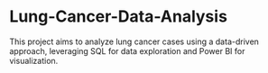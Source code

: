 # Lung-Cancer-Data-Analysis
This project aims to analyze lung cancer cases using a data-driven approach, leveraging SQL for data exploration and Power BI for visualization.
